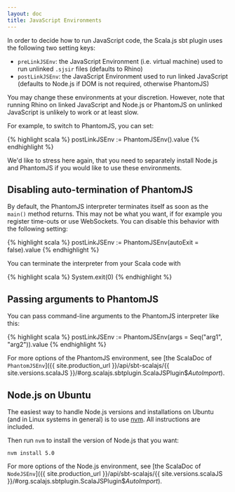 ```yaml
---
layout: doc
title: JavaScript Environments
---
```


In order to decide how to run JavaScript code, the Scala.js sbt plugin uses the following two setting keys:

- `preLinkJSEnv`: the JavaScript Environment (i.e. virtual machine) used to run unlinked `.sjsir` files (defaults to Rhino)
- `postLinkJSEnv`: the JavaScript Environment used to run linked JavaScript (defaults to Node.js if DOM is not required, otherwise PhantomJS)

You may change these environments at your discretion. However, note that running Rhino on linked JavaScript and Node.js or PhantomJS on unlinked JavaScript is unlikely to work or at least slow.

For example, to switch to PhantomJS, you can set:

{% highlight scala %}
postLinkJSEnv := PhantomJSEnv().value
{% endhighlight %}

We'd like to stress here again, that you need to separately install Node.js and PhantomJS if you would like to use these environments.

## <a name="phantomjs-no-auto-terminate"></a> Disabling auto-termination of PhantomJS

By default, the PhantomJS interpreter terminates itself as soon as the `main()` method returns.
This may not be what you want, if for example you register time-outs or use WebSockets.
You can disable this behavior with the following setting:

{% highlight scala %}
postLinkJSEnv := PhantomJSEnv(autoExit = false).value
{% endhighlight %}

You can terminate the interpreter from your Scala code with

{% highlight scala %}
System.exit(0)
{% endhighlight %}

## <a name="phantomjs-arguments"></a> Passing arguments to PhantomJS

You can pass command-line arguments to the PhantomJS interpreter like this:

{% highlight scala %}
postLinkJSEnv := PhantomJSEnv(args = Seq("arg1", "arg2")).value
{% endhighlight %}

For more options of the PhantomJS environment, see
[the ScalaDoc of `PhantomJSEnv`]({{ site.production_url }}/api/sbt-scalajs/{{ site.versions.scalaJS }}/#org.scalajs.sbtplugin.ScalaJSPlugin$$AutoImport$).

## <a name="node-on-ubuntu"></a> Node.js on Ubuntu

The easiest way to handle Node.js versions and installations on Ubuntu (and in Linux systems in general) is to use [nvm](https://github.com/creationix/nvm). All instructions are included.

Then run `nvm` to install the version of Node.js that you want:

    nvm install 5.0

For more options of the Node.js environment, see
[the ScalaDoc of `NodeJSEnv`]({{ site.production_url }}/api/sbt-scalajs/{{ site.versions.scalaJS }}/#org.scalajs.sbtplugin.ScalaJSPlugin$$AutoImport$).
